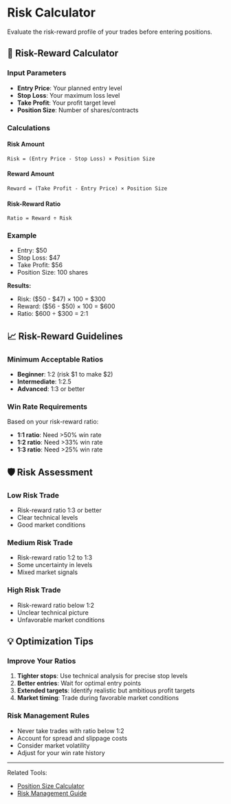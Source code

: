 # Risk Calculator

Evaluate the risk-reward profile of your trades before entering positions.

## 🎯 Risk-Reward Calculator

### Input Parameters
- **Entry Price**: Your planned entry level
- **Stop Loss**: Your maximum loss level
- **Take Profit**: Your profit target level
- **Position Size**: Number of shares/contracts

### Calculations

#### Risk Amount
```
Risk = (Entry Price - Stop Loss) × Position Size
```

#### Reward Amount
```
Reward = (Take Profit - Entry Price) × Position Size
```

#### Risk-Reward Ratio
```
Ratio = Reward ÷ Risk
```

### Example
- Entry: $50
- Stop Loss: $47
- Take Profit: $56
- Position Size: 100 shares

**Results:**
- Risk: ($50 - $47) × 100 = $300
- Reward: ($56 - $50) × 100 = $600
- Ratio: $600 ÷ $300 = 2:1

## 📈 Risk-Reward Guidelines

### Minimum Acceptable Ratios
- **Beginner**: 1:2 (risk $1 to make $2)
- **Intermediate**: 1:2.5
- **Advanced**: 1:3 or better

### Win Rate Requirements
Based on your risk-reward ratio:
- **1:1 ratio**: Need >50% win rate
- **1:2 ratio**: Need >33% win rate  
- **1:3 ratio**: Need >25% win rate

## 🛡️ Risk Assessment

### Low Risk Trade
- Risk-reward ratio 1:3 or better
- Clear technical levels
- Good market conditions

### Medium Risk Trade
- Risk-reward ratio 1:2 to 1:3
- Some uncertainty in levels
- Mixed market signals

### High Risk Trade
- Risk-reward ratio below 1:2
- Unclear technical picture
- Unfavorable market conditions

## 💡 Optimization Tips

### Improve Your Ratios
1. **Tighter stops**: Use technical analysis for precise stop levels
2. **Better entries**: Wait for optimal entry points
3. **Extended targets**: Identify realistic but ambitious profit targets
4. **Market timing**: Trade during favorable market conditions

### Risk Management Rules
- Never take trades with ratio below 1:2
- Account for spread and slippage costs
- Consider market volatility
- Adjust for your win rate history

---

Related Tools:
- [Position Size Calculator](/es/tools/position-calculator)
- [Risk Management Guide](/es/risk-management/basics)
